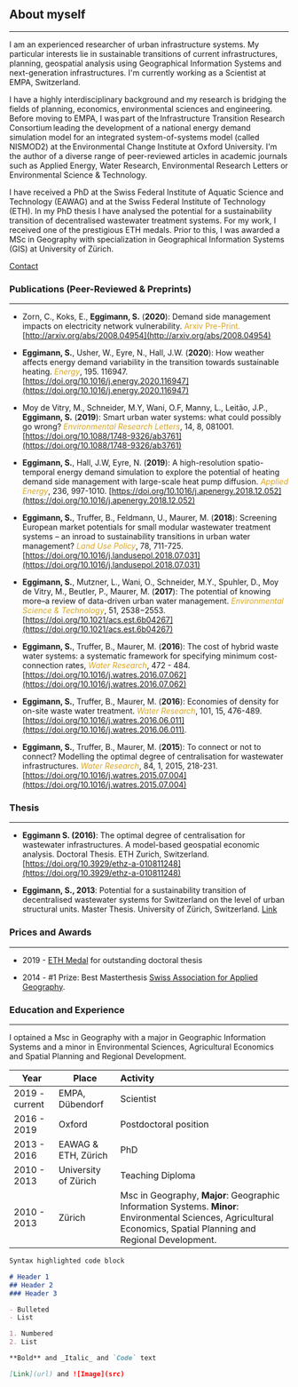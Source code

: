 ## About myself
---
I am an experienced researcher of urban infrastructure systems. My particular interests lie in sustainable transitions of current infrastructures, planning, geospatial analysis using Geographical Information Systems and next-generation infrastructures. I'm currently working as a Scientist at EMPA, Switzerland.

I have a highly interdisciplinary background and my research is bridging the fields of planning, economics, environmental sciences and engineering. Before moving to EMPA, I was part of the Infrastructure Transition Research Consortium leading the development of a national energy demand simulation model for an integrated system-of-systems model (called NISMOD2) at the Environmental Change Institute at Oxford University. I'm the author of a diverse range of peer-reviewed articles in academic journals such as Applied Energy, Water Research, Environmental Research Letters or Environmental Science & Technology.

I have received a PhD at the Swiss Federal Institute of Aquatic Science and Technology (EAWAG) and at the Swiss Federal Institute of Technology (ETH). In my PhD thesis I have analysed the potential for a sustainability transition of decentralised wastewater treatment systems. For my work, I received one of the prestigious ETH medals. Prior to this, I was awarded a MSc in Geography with specialization in Geographical Information Systems (GIS) at University of Zürich.

[Contact](https://www.empa.ch/web/egsv)

### Publications (Peer-Reviewed & Preprints)
---

- Zorn, C., Koks, E., **Eggimann, S.** (**2020**): Demand side management impacts on electricity network vulnerability. <span style="color:GoldenRod">Arxiv Pre-Print.</span> [http://arxiv.org/abs/2008.04954](http://arxiv.org/abs/2008.04954)

- **Eggimann, S.**, Usher, W., Eyre, N., Hall, J.W. (**2020**): How weather affects energy demand variability in the transition towards sustainable heating. <span style="color:GoldenRod">*Energy*</span>, 195. 116947. [https://doi.org/10.1016/j.energy.2020.116947](https://doi.org/10.1016/j.energy.2020.116947)

- Moy de Vitry, M., Schneider, M.Y, Wani, O.F, Manny, L., Leitão, J.P., **Eggimann, S.** (**2019**): Smart urban water systems: what could possibly go wrong? <span style="color:GoldenRod">*Environmental Research Letters*</span>, 14, 8, 081001. [https://doi.org/10.1088/1748-9326/ab3761](https://doi.org/10.1088/1748-9326/ab3761)

- **Eggimann, S.**, Hall, J.W, Eyre, N. (**2019**): A high-resolution spatio-temporal energy demand simulation to explore the potential of heating demand side management with large-scale heat pump diffusion. <span style="color:GoldenRod">*Applied Energy*</span>, 236, 997-1010. [https://doi.org/10.1016/j.apenergy.2018.12.052](https://doi.org/10.1016/j.apenergy.2018.12.052)

- **Eggimann, S.**, Truffer, B., Feldmann, U., Maurer, M. (**2018**): Screening European market potentials for small modular wastewater treatment systems – an inroad to sustainability transitions in urban water management? <span style="color:GoldenRod">*Land Use Policy*</span>, 78, 711-725. [https://doi.org/10.1016/j.landusepol.2018.07.031](https://doi.org/10.1016/j.landusepol.2018.07.031)

- **Eggimann, S.**, Mutzner, L., Wani, O., Schneider, M.Y., Spuhler, D., Moy de Vitry, M., Beutler, P., Maurer, M. (**2017**):
The potential of knowing more–a review of data-driven urban water management. <span style="color:GoldenRod">*Environmental Science & Technology*</span>, 51, 2538−2553. [https://doi.org/10.1021/acs.est.6b04267](https://doi.org/10.1021/acs.est.6b04267)

- **Eggimann, S.**, Truffer, B., Maurer, M. (**2016**): The cost of hybrid waste water systems: a systematic framework for specifying minimum cost-connection rates, <span style="color:GoldenRod">*Water Research*</span>, 472 - 484. [https://doi.org/10.1016/j.watres.2016.07.062](https://doi.org/10.1016/j.watres.2016.07.062)

- **Eggimann, S.**, Truffer, B., Maurer, M. (**2016**): Economies of density for on-site waste water treatment. <span style="color:GoldenRod">*Water Research*</span>, 101, 15, 476-489. [https://doi.org/10.1016/j.watres.2016.06.011](https://doi.org/10.1016/j.watres.2016.06.011).

- **Eggimann, S.**, Truffer, B., Maurer, M. (**2015**): To connect or not to connect? Modelling the optimal degree of centralisation for wastewater infrastructures. <span style="color:GoldenRod">*Water Research*</span>,  84, 1, 2015, 218-231. [https://doi.org/10.1016/j.watres.2015.07.004](https://doi.org/10.1016/j.watres.2015.07.004)

### Thesis
---
- **Eggimann S. (2016)**: The optimal degree of centralisation for wastewater infrastructures. A model-based geospatial economic analysis. Doctoral Thesis. ETH Zurich, Switzerland. [https://doi.org/10.3929/ethz-a-010811248](https://doi.org/10.3929/ethz-a-010811248)

- **Eggimann, S., 2013**: Potential for a sustainability transition of decentralised wastewater systems for Switzerland on the level of urban structural units. Master Thesis. University of Zürich, Switzerland. [Link](https://www.eawag.ch/fileadmin/Domain1/Abteilungen/ess/news/2015/2013_thesis_eggimann.pdf)

### Prices and Awards
***
- 2019 - [ETH Medal](https://ethz.ch/en/the-eth-zurich/education/awards/eth-medal.html) for outstanding doctoral thesis

- 2014 - #1 Prize: Best Masterthesis [Swiss Association for Applied Geography](http://www.sgag.ch/).

### Education and Experience
---
I optained a Msc in Geography with a major in Geographic Information Systems and a minor in 
Environmental Sciences, Agricultural Economics and
Spatial Planning and Regional Development.



| Year              |  Place                | Activity     |
| -------------     |  -----                | :-----       |
| 2019 - current    |  EMPA, Dübendorf      | Scientist |
| 2016 - 2019       |  Oxford               | Postdoctoral position |
| 2013 - 2016       | EAWAG & ETH, Zürich   | PhD |
| 2010 - 2013       | University of Zürich  | Teaching Diploma
| 2010 - 2013       | Zürich                | Msc in Geography, **Major**: Geographic Information Systems. **Minor**: Environmental Sciences, Agricultural Economics, Spatial Planning and Regional Development.|


```markdown
Syntax highlighted code block

# Header 1
## Header 2
### Header 3

- Bulleted
- List

1. Numbered
2. List

**Bold** and _Italic_ and `Code` text

[Link](url) and ![Image](src)
```

